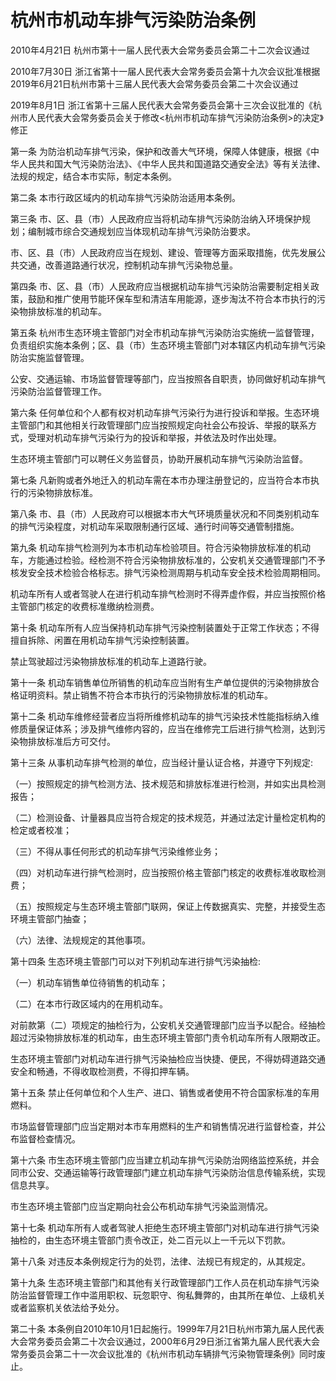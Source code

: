 # 杭州市机动车排气污染防治条例

2010年4月21日 杭州市第十一届人民代表大会常务委员会第二十二次会议通过

2010年7月30日 浙江省第十一届人民代表大会常务委员会第十九次会议批准根据2019年6月21日杭州市第十三届人民代表大会常务委员会第二十次会议通过

2019年8月1日 浙江省第十三届人民代表大会常务委员会第十三次会议批准的《杭州市人民代表大会常务委员会关于修改<杭州市机动车排气污染防治条例>的决定》修正

<!-- INFO END -->

第一条 为防治机动车排气污染，保护和改善大气环境，保障人体健康，根据《中华人民共和国大气污染防治法》、《中华人民共和国道路交通安全法》等有关法律、法规的规定，结合本市实际，制定本条例。

第二条 本市行政区域内的机动车排气污染防治适用本条例。

第三条 市、区、县（市）人民政府应当将机动车排气污染防治纳入环境保护规划；编制城市综合交通规划应当体现机动车排气污染防治要求。

市、区、县（市）人民政府应当在规划、建设、管理等方面采取措施，优先发展公共交通，改善道路通行状况，控制机动车排气污染物总量。

第四条 市、区、县（市）人民政府应当根据机动车排气污染防治需要制定相关政策，鼓励和推广使用节能环保车型和清洁车用能源，逐步淘汰不符合本市执行的污染物排放标准的机动车。

第五条 杭州市生态环境主管部门对全市机动车排气污染防治实施统一监督管理，负责组织实施本条例；区、县（市）生态环境主管部门对本辖区内机动车排气污染防治实施监督管理。

公安、交通运输、市场监督管理等部门，应当按照各自职责，协同做好机动车排气污染防治监督管理工作。

第六条 任何单位和个人都有权对机动车排气污染行为进行投诉和举报。生态环境主管部门和其他相关行政管理部门应当按照规定向社会公布投诉、举报的联系方式，受理对机动车排气污染行为的投诉和举报，并依法及时作出处理。

生态环境主管部门可以聘任义务监督员，协助开展机动车排气污染防治监督。

第七条 凡新购或者外地迁入的机动车需在本市办理注册登记的，应当符合本市执行的污染物排放标准。

第八条 市、县（市）人民政府可以根据本市大气环境质量状况和不同类别机动车的排气污染程度，对机动车采取限制通行区域、通行时间等交通管制措施。

第九条 机动车排气检测列为本市机动车检验项目。符合污染物排放标准的机动车，方能通过检验。经检测不符合污染物排放标准的，公安机关交通管理部门不予核发安全技术检验合格标志。排气污染检测周期与机动车安全技术检验周期相同。

机动车所有人或者驾驶人在进行机动车排气检测时不得弄虚作假，并应当按照价格主管部门核定的收费标准缴纳检测费。

第十条 机动车所有人应当保持机动车排气污染控制装置处于正常工作状态；不得擅自拆除、闲置在用机动车排气污染控制装置。

禁止驾驶超过污染物排放标准的机动车上道路行驶。

第十一条 机动车销售单位所销售的机动车应当附有生产单位提供的污染物排放合格证明资料。禁止销售不符合本市执行的污染物排放标准的机动车。

第十二条 机动车维修经营者应当将所维修机动车的排气污染技术性能指标纳入维修质量保证体系；涉及排气维修内容的，应当在维修完工后进行排气检测，达到污染物排放标准后方可交付。

第十三条 从事机动车排气检测的单位，应当经计量认证合格，并遵守下列规定:

（一）按照规定的排气检测方法、技术规范和排放标准进行检测，并如实出具检测报告；

（二）检测设备、计量器具应当符合规定的技术规范，并通过法定计量检定机构的检定或者校准；

（三）不得从事任何形式的机动车排气污染维修业务；

（四）对机动车进行排气检测时，应当按照价格主管部门核定的收费标准收取检测费；

（五）按照规定与生态环境主管部门联网，保证上传数据真实、完整，并接受生态环境主管部门抽查；

（六）法律、法规规定的其他事项。

第十四条 生态环境主管部门可以对下列机动车进行排气污染抽检:

（一）机动车销售单位待销售的机动车；

（二）在本市行政区域内的在用机动车。

对前款第（二）项规定的抽检行为，公安机关交通管理部门应当予以配合。经抽检超过污染物排放标准的机动车，由生态环境主管部门责令机动车所有人限期改正。

生态环境主管部门对机动车进行排气污染抽检应当快捷、便民，不得妨碍道路交通安全和畅通，不得收取检测费，不得扣押车辆。

第十五条 禁止任何单位和个人生产、进口、销售或者使用不符合国家标准的车用燃料。

市场监督管理部门应当定期对本市车用燃料的生产和销售情况进行监督检查，并公布监督检查情况。

第十六条 市生态环境主管部门应当建立机动车排气污染防治网络监控系统，并会同市公安、交通运输等行政管理部门建立机动车排气污染防治信息传输系统，实现信息共享。

市生态环境主管部门应当定期向社会公布机动车排气污染监测情况。

第十七条 机动车所有人或者驾驶人拒绝生态环境主管部门对机动车进行排气污染抽检的，由生态环境主管部门责令改正，处二百元以上一千元以下罚款。

第十八条 对违反本条例规定行为的处罚，法律、法规已有规定的，从其规定。

第十九条 生态环境主管部门和其他有关行政管理部门工作人员在机动车排气污染防治监督管理工作中滥用职权、玩忽职守、徇私舞弊的，由其所在单位、上级机关或者监察机关依法给予处分。

第二十条 本条例自2010年10月1日起施行。1999年7月21日杭州市第九届人民代表大会常务委员会第二十次会议通过，2000年6月29日浙江省第九届人民代表大会常务委员会第二十一次会议批准的《杭州市机动车辆排气污染物管理条例》同时废止。

